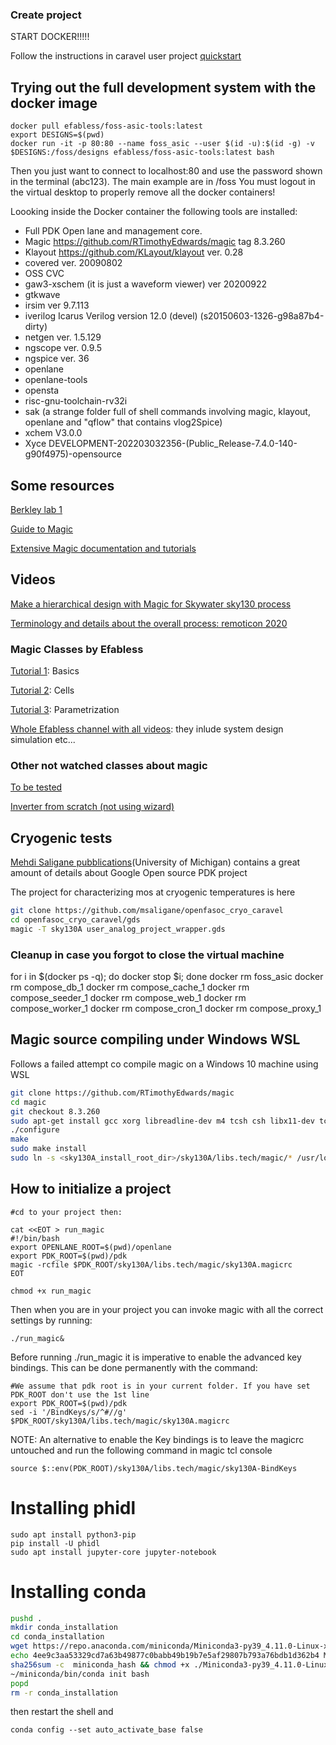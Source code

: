 ### Create project

START DOCKER!!!!!

Follow the instructions in caravel user project [quickstart](https://github.com/efabless/caravel_user_project/blob/main/docs/source/quickstart.rst)

## Trying out the full development system with the docker image

```
docker pull efabless/foss-asic-tools:latest
export DESIGNS=$(pwd)
docker run -it -p 80:80 --name foss_asic --user $(id -u):$(id -g) -v $DESIGNS:/foss/designs efabless/foss-asic-tools:latest bash
```

Then you just want to connect to localhost:80 and use the password shown in the terminal (abc123). The main example are in /foss You must logout in the virtual desktop to properly remove all the docker containers!

Loooking inside the Docker container the following tools are installed:

- Full PDK Open lane and management core.
- Magic https://github.com/RTimothyEdwards/magic tag 8.3.260
- Klayout https://github.com/KLayout/klayout ver. 0.28
- covered ver. 20090802
- OSS CVC
- gaw3-xschem (it is just a waveform viewer) ver 20200922
- gtkwave
- irsim ver 9.7.113
- iverilog Icarus Verilog version 12.0 (devel) (s20150603-1326-g98a87b4-dirty)
- netgen ver. 1.5.129
- ngscope ver. 0.9.5
- ngspice ver. 36
- openlane
- openlane-tools
- opensta
- risc-gnu-toolchain-rv32i
- sak (a strange folder full of shell commands involving magic, klayout, openlane and "qflow" that contains vlog2Spice)
- xchem V3.0.0
- Xyce DEVELOPMENT-202203032356-(Public_Release-7.4.0-140-g90f4975)-opensource




## Some resources
[Berkley lab 1](https://inst.eecs.berkeley.edu/~cs250/fa20/labs/lab1/)

[Guide to Magic](https://lootr5858.wordpress.com/2020/10/06/magic-vlsi-skywater-pdk-local-installation-guide/)

[Extensive Magic documentation and tutorials](http://opencircuitdesign.com/magic/archive/papers/)

## Videos
[Make a hierarchical design with Magic for Skywater sky130 process](https://www.youtube.com/watch?v=RPppaGdjbj0)

[Terminology and details about the overall process: remoticon 2020](https://www.youtube.com/watch?v=lq2BpWwcyQM)



### Magic Classes by Efabless
[Tutorial 1](https://www.youtube.com/watch?v=ORw5OaY33A4): Basics

[Tutorial 2](https://www.youtube.com/watch?v=NUahmUtY814): Cells

[Tutorial 3](https://www.youtube.com/watch?v=OKWM1D0_fPI): Parametrization

[Whole Efabless channel with all videos](https://www.youtube.com/c/efabless_channel/videos): they inlude system design simulation etc...

### Other not watched classes about magic
[To be tested](https://www.youtube.com/watch?v=SK6OysA97wQ)

[Inverter from scratch (not using wizard)](https://www.youtube.com/watch?v=RPppaGdjbj0)

## Cryogenic tests

[Mehdi Saligane pubblications](https://scholar.google.com/citations?hl=en&user=u1UAQ2QAAAAJ&view_op=list_works&sortby=pubdate)(University of Michigan) contains a great amount of details about Google Open source PDK project

The project for characterizing mos at cryogenic temperatures is here

```bash
git clone https://github.com/msaligane/openfasoc_cryo_caravel
cd openfasoc_cryo_caravel/gds
magic -T sky130A user_analog_project_wrapper.gds
```




### Cleanup in case you forgot to close the virtual machine
for i in $(docker ps -q); do docker stop $i; done
docker rm foss_asic
docker rm compose_db_1
docker rm compose_cache_1
docker rm compose_seeder_1
docker rm compose_web_1
docker rm compose_worker_1
docker rm compose_cron_1
docker rm compose_proxy_1

## Magic source compiling under Windows WSL

Follows a failed attempt co compile magic on a Windows 10 machine using WSL

```bash
git clone https://github.com/RTimothyEdwards/magic
cd magic
git checkout 8.3.260
sudo apt-get install gcc xorg libreadline-dev m4 tcsh csh libx11-dev tcl-dev tk-dev libcairo2-dev mesa-common-dev libglu1-mesa-dev libncurses-dev
./configure
make
sudo make install
sudo ln -s <sky130A_install_root_dir>/sky130A/libs.tech/magic/* /usr/local/lib/magic/sys/
```

## How to initialize a project

```
#cd to your project then:

cat <<EOT > run_magic
#!/bin/bash
export OPENLANE_ROOT=$(pwd)/openlane
export PDK_ROOT=$(pwd)/pdk
magic -rcfile $PDK_ROOT/sky130A/libs.tech/magic/sky130A.magicrc
EOT

chmod +x run_magic

```

Then when you are in your project you can invoke magic with all the correct settings by running:

```
./run_magic&
```

Before running ./run_magic it is imperative to enable the advanced key bindings. This can be done permanently with the command: 

```
#We assume that pdk root is in your current folder. If you have set PDK_ROOT don't use the 1st line 
export PDK_ROOT=$(pwd)/pdk
sed -i '/BindKeys/s/^#//g' $PDK_ROOT/sky130A/libs.tech/magic/sky130A.magicrc
```

NOTE: An alternative to enable the Key bindings is to leave the magicrc untouched and run the following command in magic tcl console

```
source $::env(PDK_ROOT)/sky130A/libs.tech/magic/sky130A-BindKeys
```


# Installing phidl

```
sudo apt install python3-pip
pip install -U phidl
sudo apt install jupyter-core jupyter-notebook  
```




# Installing conda

```bash
pushd .
mkdir conda_installation
cd conda_installation
wget https://repo.anaconda.com/miniconda/Miniconda3-py39_4.11.0-Linux-x86_64.sh
echo 4ee9c3aa53329cd7a63b49877c0babb49b19b7e5af29807b793a76bdb1d362b4 Miniconda3-py39_4.11.0-Linux-x86_64.sh >miniconda_hash
sha256sum -c  miniconda_hash && chmod +x ./Miniconda3-py39_4.11.0-Linux-x86_64.sh && ./Miniconda3-py39_4.11.0-Linux-x86_64.sh -b
~/miniconda/bin/conda init bash
popd
rm -r conda_installation
```

then restart the shell and

```
conda config --set auto_activate_base false
```




























